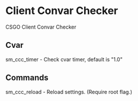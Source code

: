 # Client Convar Checker
CSGO Client Convar Checker

## Cvar
sm_ccc_timer - Check cvar timer, default is "1.0"

## Commands
sm_ccc_reload - Reload settings. (Require root flag.)
